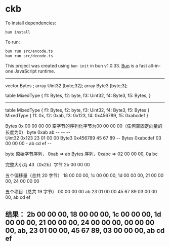 
# ckb

To install dependencies:

```bash
bun install
```

To run:

```bash
bun run src/encode.ts
bun run src/decode.ts

```

This project was created using `bun init` in bun v1.0.33. [Bun](https://bun.sh) is a fast all-in-one JavaScript runtime.


----

vector Bytes <bytes>;
array Uint32 [byte;32];
array Byte3 [byte;3];

table MixedType { 
  f1: Bytes, 
  f2: byte, 
  f3: Uint32, 
  f4: Byte3, 
  f5: Bytes,
}

---

  table MixedType { f1: Bytes, f2: byte, f3: Uint32, f4: Byte3, f5: Bytes }
  MixedType { f1: 0x, f2: 0xab, f3: 0x123, f4: 0x456789, f5: 0xabcdef }

  Bytes  0x            00 00 00 00    空字节的序列化字节为00 00 00 00（任何空固定向量的长度为0）
  byte   0xab          ab -- -- --    
  Uint32 0x123         23 01 00 00
  Byte3  0x456789      45 67 89 --
  Bytes  0xabcdef      03 00 00 00 - ab cd ef --    


  byte  原始字节序列， 0xab => ab
  Bytes 序列，0xabc => 02 00 00 00, 0a bc


  完整大小为 43（0x2b）字节
  2b 00 00 00

  五个偏移量（总共 20 字节）
  18 00 00 00, 1c 00 00 00, 1d 00 00 00, 21 00 00 00, 24 00 00 00

  五个项目（总共 19 字节）
  00 00 00 00
  ab
  23 01 00 00
  45 67 89
  03 00 00 00, ab cd ef

  结果：
  2b 00 00 00, 18 00 00 00, 1c 00 00 00, 1d 00 00 00, 21 00 00 00, 24 00 00 00, 00 00 00 00, ab, 23 01 00 00, 45 67 89, 03 00 00 00, ab cd ef
----